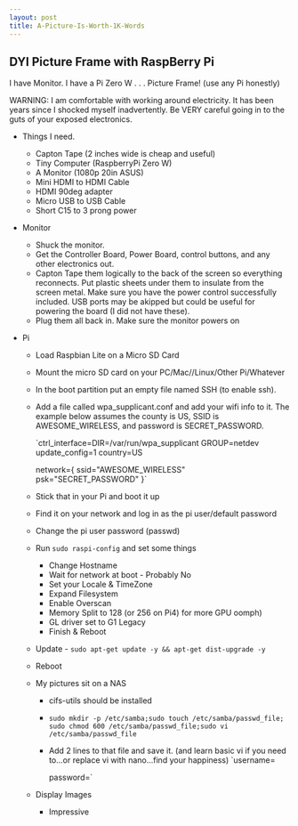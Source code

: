 ```yaml
---
layout: post
title: A-Picture-Is-Worth-1K-Words
---
```


## DYI Picture Frame with RaspBerry Pi

I have Monitor. I have a Pi Zero W . . . Picture Frame! (use any Pi honestly)

WARNING: I am comfortable with working around electricity. It has been years since I shocked myself inadvertently. Be VERY careful going in to the guts of your exposed electronics.

- Things I need.

  - Capton Tape (2 inches wide is cheap and useful)
  - Tiny Computer (RaspberryPi Zero W)
  - A Monitor (1080p 20in ASUS)
  - Mini HDMI to HDMI Cable
  - HDMI 90deg adapter
  - Micro USB to USB Cable
  - Short C15 to 3 prong power

- Monitor

  - Shuck the monitor.
  - Get the Controller Board, Power Board, control buttons, and any other electronics out.
  - Capton Tape them logically to the back of the screen so everything reconnects. Put plastic sheets under them to insulate from the screen metal. Make sure you have the power control successfully included. USB ports may be akipped but could be useful for powering the board (I did not have these).
  - Plug them all back in. Make sure the monitor powers on

- Pi

  - Load Raspbian Lite on a Micro SD Card

  - Mount the micro SD card on your PC/Mac//Linux/Other Pi/Whatever

  - In the boot partition put an empty file named SSH (to enable ssh).

  - Add a file called wpa_supplicant.conf and add your wifi info to it. The example below assumes the county is US, SSID is AWESOME_WIRELESS, and password is SECRET_PASSWORD.

    `ctrl_interface=DIR=/var/run/wpa_supplicant GROUP=netdev
    update_config=1
    country=US

    network={
     ssid="AWESOME_WIRELESS"
     psk="SECRET_PASSWORD"
    }`

  - Stick that in your Pi and boot it up

  - Find it on your network and log in as the pi user/default password

  - Change the pi user password (passwd)

  - Run `sudo raspi-config` and set some things

    - Change Hostname
    - Wait for network at boot - Probably No
    - Set your Locale & TimeZone
    - Expand Filesystem
    - Enable Overscan
    - Memory Split to 128 (or 256 on Pi4) for more GPU oomph)
    - GL driver set to G1 Legacy
    - Finish & Reboot

  - Update - `sudo apt-get update -y && apt-get dist-upgrade -y`

  - Reboot

  - My pictures sit on a NAS

    - cifs-utils should be installed

    - `sudo mkdir -p /etc/samba;sudo touch /etc/samba/passwd_file; sudo chmod 600 /etc/samba/passwd_file;sudo vi /etc/samba/passwd_file`

    - Add 2 lines to that file and save it. (and learn basic vi if you need to...or replace vi with nano...find your happiness)
      `username=<NAS Username>

      password=<NAS Password>`

  - Display Images

    - Impressive

